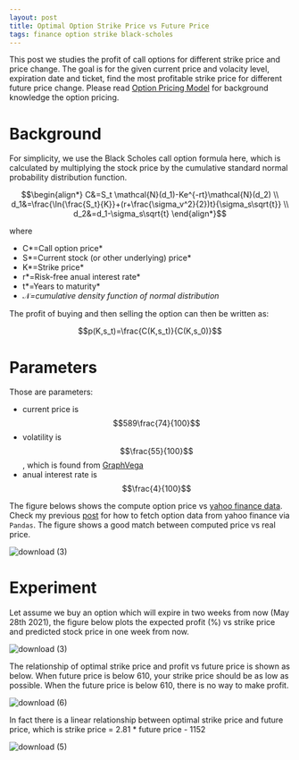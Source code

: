 ```yaml
---
layout: post
title: Optimal Option Strike Price vs Future Price
tags: finance option strike black-scholes
---
```

This post we studies the profit of call options for different strike price and price change. The goal is for the given current price and volacity level, expiration date and ticket, find the most profitable strike price for different future price change. Please read [Option Pricing Model](/option-pricing) for background knowledge the option pricing. 

# Background

For simplicity, we use the Black Scholes call option formula here, which is calculated by multiplying the stock price by the cumulative standard normal probability distribution function.

$$\begin{align*}
C&=S_t \mathcal{N}(d_1)-Ke^{-rt}\mathcal{N}(d_2) \\ 
 d_1&=\frac{\ln{\frac{S_t}{K}}+(r+\frac{\sigma_v^2}{2})t}{\sigma_s\sqrt{t}} \\ 
 d_2&=d_1-\sigma_s\sqrt{t} 
\end{align*}$$

where

- C*=Call option price*
- S*=Current stock (or other underlying) price*
- K*=Strike price*
- r*=Risk-free anual interest rate*
- t*=Years to maturity*
- $\mathcal{N}$*=cumulative density function of normal distribution*

The profit of buying and then selling the option can then be written as:

$$p(K,s_t)=\frac{C(K,s_t)}{C(K,s_0)}$$

# Parameters

Those are parameters:

- current price is $$589\frac{74}{100}$$
- volatility is $$\frac{55}{100}$$, which is found from [GraphVega](http://med.zhqiang.org:3000/)
- anual interest rate is $$\frac{4}{100}$$

The figure belows shows the compute option price vs [yahoo finance data](https://finance.yahoo.com/quote/TSLA/options?date=1622160000). Check my previous [post](/read-option-from-yahoo-with-pandas) for how to fetch option data from yahoo finance via `Pandas`.  The figure shows a good match between computed price vs real price.

![download (3)](https://raw.githubusercontent.com/zhangtemplar/zhangtemplar.github.io/master/uPic/2021_05_15_11_21_15_download%20(3).png)

# Experiment

Let assume we buy an option which will expire in two weeks from now (May 28th 2021), the figure below plots the expected profit (%) vs strike price and predicted stock price in one week from now.

![download (3)](https://raw.githubusercontent.com/zhangtemplar/zhangtemplar.github.io/master/uPic/2021_05_15_13_28_59_download%20(3).png)

The relationship of optimal strike price and profit vs future price is shown as below. When future price is below 610, your strike price should be as low as possible. When the future price is below 610, there is no way to make profit. 

![download (6)](https://raw.githubusercontent.com/zhangtemplar/zhangtemplar.github.io/master/uPic/2021_05_15_13_28_52_download%20(6).png)

In fact there is a linear relationship between optimal strike price and future price,  which is strike price = 2.81 * future price - 1152

![download (5)](https://raw.githubusercontent.com/zhangtemplar/zhangtemplar.github.io/master/uPic/2021_05_15_13_28_45_download%20(5).png)
